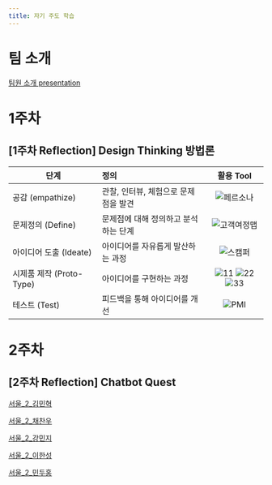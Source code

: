 ```yaml
---
title: 자기 주도 학습
---
```

# 팀 소개
[팀원 소개 presentation](https://gitpitch.com/doohong91/5dollar)


# 1주차

## [1주차 Reflection] Design Thinking 방법론



| 단계 | 정의 | 활용 Tool |
| ---------- | :--------- | :----------: |
| 공감 (empathize) | 관찰, 인터뷰, 체험으로 문제점을 발견 | ![페르소나](https://user-images.githubusercontent.com/30791915/50471116-9d77f500-09f6-11e9-8684-3238c44cb6e5.png)|
| 문제정의 (Define) | 문제점에 대해 정의하고 분석하는 단계 | ![고객여정맵](https://user-images.githubusercontent.com/30791915/50471114-9cdf5e80-09f6-11e9-9312-7be304621618.png) |
| 아이디어 도출 (Ideate) | 아이디어를 자유롭게 발산하는 과정 | ![스캠퍼](https://user-images.githubusercontent.com/30791915/50471115-9cdf5e80-09f6-11e9-8250-4b9fe0e163a5.png) |
| 시제품 제작 (Proto-Type) | 아이디어를 구현하는 과정 | ![11](https://user-images.githubusercontent.com/30791915/50471218-00698c00-09f7-11e9-86ef-bc10780cc3da.png) ![22](https://user-images.githubusercontent.com/30791915/50471219-01022280-09f7-11e9-9dc1-87251f4a30a1.png) ![33](https://user-images.githubusercontent.com/30791915/50471220-01022280-09f7-11e9-950c-d68face5f567.png) |
| 테스트 (Test) | 피드백을 통해 아이디어를 개선 | ![PMI](https://user-images.githubusercontent.com/30791915/50471153-b84a6980-09f6-11e9-8c1a-616e2763bac3.png)  |


# 2주차

## [2주차 Reflection] Chatbot Quest
[서울\_2\_김민혁](https://github.com/5different/ssafy_week2_chatbot)

[서울\_2\_채찬우](https://github.com/a23822/ssafy_week2_ChatBot)

[서울\_2\_강민지](https://github.com/kang-minji/2018-12-final)

[서울\_2\_이한성](https://github.com/Hansung-Lee/ssafy_181227)

[서울\_2\_민두홍](https://github.com/doohong91/ssafy_w2_chatbot)
